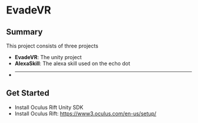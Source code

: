 # EvadeVR

## Summary

This project consists of three projects

- **EvadeVR**: The unity project
- **AlexaSkill**: The alexa skill used on the echo dot
- ****

## Get Started

- Install Oculus Rift Unity SDK 
- Install Oculus Rift: https://www3.oculus.com/en-us/setup/